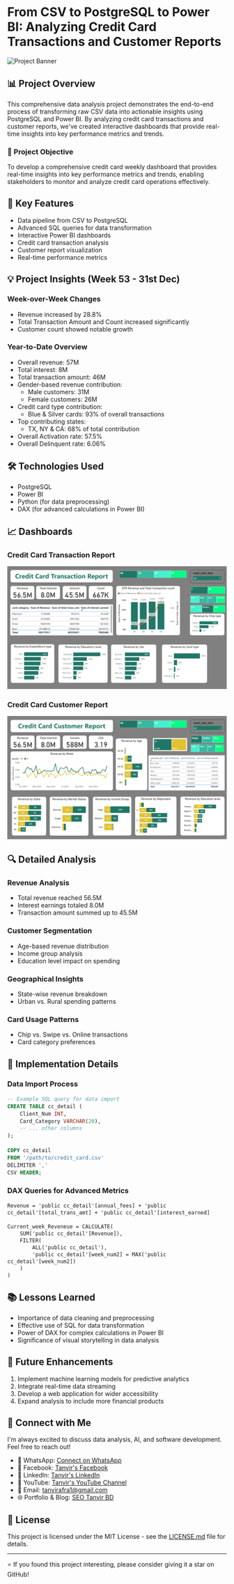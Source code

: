 # From CSV to PostgreSQL to Power BI: Analyzing Credit Card Transactions and Customer Reports

![Project Banner](https://example.com/project-banner.png)

## 📊 Project Overview

This comprehensive data analysis project demonstrates the end-to-end process of transforming raw CSV data into actionable insights using PostgreSQL and Power BI. By analyzing credit card transactions and customer reports, we've created interactive dashboards that provide real-time insights into key performance metrics and trends.

### 🎯 Project Objective

To develop a comprehensive credit card weekly dashboard that provides real-time insights into key performance metrics and trends, enabling stakeholders to monitor and analyze credit card operations effectively.

## 🚀 Key Features

- Data pipeline from CSV to PostgreSQL
- Advanced SQL queries for data transformation
- Interactive Power BI dashboards
- Credit card transaction analysis
- Customer report visualization
- Real-time performance metrics

## 💡 Project Insights (Week 53 - 31st Dec)

### Week-over-Week Changes
- Revenue increased by 28.8%
- Total Transaction Amount and Count increased significantly
- Customer count showed notable growth

### Year-to-Date Overview
- Overall revenue: 57M
- Total interest: 8M
- Total transaction amount: 46M
- Gender-based revenue contribution:
  - Male customers: 31M
  - Female customers: 26M
- Credit card type contribution:
  - Blue & Silver cards: 93% of overall transactions
- Top contributing states:
  - TX, NY & CA: 68% of total contribution
- Overall Activation rate: 57.5%
- Overall Delinquent rate: 6.06%

## 🛠️ Technologies Used

- PostgreSQL
- Power BI
- Python (for data preprocessing)
- DAX (for advanced calculations in Power BI)

## 📈 Dashboards

### Credit Card Transaction Report
![Credit Card Transaction Dashboard](https://github.com/seotanvirbd/Credit_Card_Transaction/blob/main/credit_card_transcation_dashboard.png)

### Credit Card Customer Report
![Credit Card Customer Dashboard](https://github.com/seotanvirbd/Credit_Card_Transaction/blob/main/credit_card_customer_report_dashboard.png)

## 🔍 Detailed Analysis

### Revenue Analysis
- Total revenue reached 56.5M
- Interest earnings totaled 8.0M
- Transaction amount summed up to 45.5M

### Customer Segmentation
- Age-based revenue distribution
- Income group analysis
- Education level impact on spending

### Geographical Insights
- State-wise revenue breakdown
- Urban vs. Rural spending patterns

### Card Usage Patterns
- Chip vs. Swipe vs. Online transactions
- Card category preferences

## 🔧 Implementation Details

### Data Import Process
```sql
-- Example SQL query for data import
CREATE TABLE cc_detail (
    Client_Num INT,
    Card_Category VARCHAR(20),
    -- ... other columns
);

COPY cc_detail
FROM '/path/to/credit_card.csv' 
DELIMITER ',' 
CSV HEADER;
```

### DAX Queries for Advanced Metrics
```dax
Revenue = 'public cc_detail'[annual_fees] + 'public cc_detail'[total_trans_amt] + 'public cc_detail'[interest_earned]

Current_week_Reveneue = CALCULATE(
    SUM('public cc_detail'[Revenue]),
    FILTER(
        ALL('public cc_detail'),
        'public cc_detail'[week_num2] = MAX('public cc_detail'[week_num2])
    )
)
```

## 📚 Lessons Learned

- Importance of data cleaning and preprocessing
- Effective use of SQL for data transformation
- Power of DAX for complex calculations in Power BI
- Significance of visual storytelling in data analysis

## 🔮 Future Enhancements

1. Implement machine learning models for predictive analytics
2. Integrate real-time data streaming
3. Develop a web application for wider accessibility
4. Expand analysis to include more financial products

## 🤝 Connect with Me

I'm always excited to discuss data analysis, AI, and software development. Feel free to reach out!

- 📱 WhatsApp: [Connect on WhatsApp](https://api.whatsapp.com/send?phone=8801687373830)
- 📘 Facebook: [Tanvir's Facebook](https://www.facebook.com/seotanvirbd)
- 💼 LinkedIn: [Tanvir's LinkedIn](https://www.linkedin.com/in/seotanvirbd/)
- 🎥 YouTube: [Tanvir's YouTube Channel](https://www.youtube.com/@tanvirbinali2200)
- 📧 Email: tanvirafra1@gmail.com
- 🌐 Portfolio & Blog: [SEO Tanvir BD](https://seotanvirbd.com/)

## 📄 License

This project is licensed under the MIT License - see the [LICENSE.md](LICENSE.md) file for details.

---

⭐️ If you found this project interesting, please consider giving it a star on GitHub!
